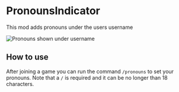 # PronounsIndicator

This mod adds pronouns under the users username

![Pronouns shown under username](https://i.imgur.com/NJWfgEp.jpg)

## How to use
After joining a game you can run the command `/pronouns` to set your pronouns. Note that a `/` is required and it can be no longer than 18 characters.